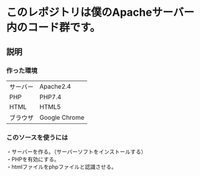 # このレポジトリは僕のApacheサーバー内のコード群です。
## 説明
### 作った環境
|||
|----|----|
|サーバー|Apache2.4|
|PHP|PHP7.4|
|HTML|HTML5|
|ブラウザ|Google Chrome|
### このソースを使うには
・サーバーを作る。（サーバーソフトをインストールする）  
・PHPを有効にする。  
・htmlファイルをphpファイルと認識させる。  
